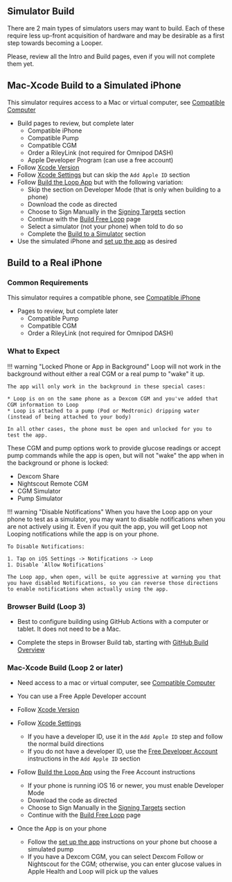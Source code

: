 ## Simulator Build

There are 2 main types of simulators users may want to build. Each of these require less up-front acquisition of hardware and may be desirable as a first step towards becoming a Looper.

Please, review all the Intro and Build pages, even if you will not complete them yet.

## Mac-Xcode Build to a Simulated iPhone

This simulator requires access to a Mac or virtual computer, see [Compatible Computer](../build/computer.md)

* Build pages to review, but complete later
    * Compatible iPhone
    * Compatible Pump
    * Compatible CGM
    * Order a RileyLink (not required for Omnipod DASH)
    * Apple Developer Program (can use a free account)
* Follow [Xcode Version](../build/xcode-version.md)
* Follow [Xcode Settings](../build/xcode-settings.md) but can skip the `Add Apple ID` section
* Follow [Build the Loop App](../build/build-app.md) but with the following variation:
    * Skip the section on Developer Mode (that is only when building to a phone)
    * Download the code as directed
    * Choose to Sign Manually in the [Signing Targets](../build/build-app.md#signing-targets) section
    * Continue with the [Build Free Loop](../build/build-free-loop.md) page
    * Select a simulator (not your phone) when told to do so
    * Complete the [Build to a Simulator](../build/build-free-loop.md#build-to-a-simulator) section
* Use the simulated iPhone and [set up the app](../loop-3/loop-3-overview.md) as desired

## Build to a Real iPhone

### Common Requirements

This simulator requires a compatible phone, see [Compatible iPhone](../build/phone.md)

* Pages to review, but complete later
    * Compatible Pump
    * Compatible CGM
    * Order a RileyLink (not required for Omnipod DASH)

### What to Expect

!!! warning "Locked Phone or App in Background"
    Loop will not work in the background without either a real CGM or a real pump to "wake" it up.
    
    The app will only work in the background in these special cases:

    * Loop is on on the same phone as a Dexcom CGM and you've added that CGM information to Loop
    * Loop is attached to a pump (Pod or Medtronic) dripping water (instead of being attached to your body)

    In all other cases, the phone must be open and unlocked for you to test the app.

These CGM and pump options work to provide glucose readings or accept pump commands while the app is open, but will not "wake" the app when in the background or phone is locked:

* Dexcom Share
* Nightscout Remote CGM
* CGM Simulator
* Pump Simulator

!!! warning "Disable Notifications"
    When you have the Loop app on your phone to test as a simulator, you may want to disable notifications when you are not actively using it. Even if you quit the app, you will get Loop not Looping notifications while the app is on your phone.

    To Disable Notifications:

    1. Tap on iOS Settings -> Notifications -> Loop
    1. Disable `Allow Notifications`

    The Loop app, when open, will be quite aggressive at warning you that you have disabled Notifications, so you can reverse those directions to enable notifications when actually using the app.

### Browser Build (Loop 3)

* Best to configure building using GitHub Actions with a computer or tablet. It does not need to be a Mac.

* Complete the steps in Browser Build tab, starting with [GitHub Build Overview](../gh-actions/gh-overview.md)


### Mac-Xcode Build (Loop 2 or later)

* Need access to a mac or virtual computer, see [Compatible Computer](../build/computer.md)

* You can use a Free Apple Developer account
* Follow [Xcode Version](../build/xcode-version.md)
* Follow [Xcode Settings](../build/xcode-settings.md)
    * If you have a developer ID, use it in the `Add Apple ID` step and follow the normal build directions
    * If you do not have a developer ID, use the [Free Developer Account](../build/xcode-settings.md#free-developer-account) instructions in the `Add Apple ID` section
* Follow [Build the Loop App](../build/build-app.md) using the Free Account instructions
    * If your phone is running iOS 16 or newer, you must enable Developer Mode
    * Download the code as directed
    * Choose to Sign Manually in the [Signing Targets](../build/build-app.md#signing-targets) section
    * Continue with the [Build Free Loop](../build/build-free-loop.md) page
* Once the App is on your phone
    * Follow the [set up the app](../loop-3/loop-3-overview.md) instructions on your phone but choose a simulated pump
    * If you have a Dexcom CGM, you can select Dexcom Follow or Nightscout for the CGM; otherwise, you can enter glucose values in Apple Health and Loop will pick up the values

